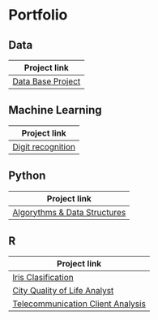 # Portfolio

## Data
| Project link | 
| --- |
| [Data Base Project](https://github.com/Saddii/DTB_proj) |

## Machine Learning
| Project link | 
| --- |
| [Digit recognition](https://github.com/Saddii/Simple_Neural_Networks) |

## Python
| Project link | 
| --- |
| [Algorythms & Data Structures](https://github.com/Saddii/Python/tree/main/Sort%20Algorythms%2C%20Graphs%20etc) |

## R
| Project link | 
| --- |
| [Iris Clasification]() |
| [City Quality of Life Analyst](https://github.com/Saddii/R/tree/main/Raport2)|
| [Telecommunication Client Analysis](https://github.com/Saddii/R/tree/main/Raport1) |


